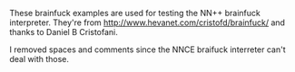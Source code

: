 These brainfuck examples are used for testing the NN++ brainfuck interpreter.
They're from http://www.hevanet.com/cristofd/brainfuck/ and thanks to Daniel B Cristofani.

I removed spaces and comments since the NNCE braifuck interreter can't deal with those.